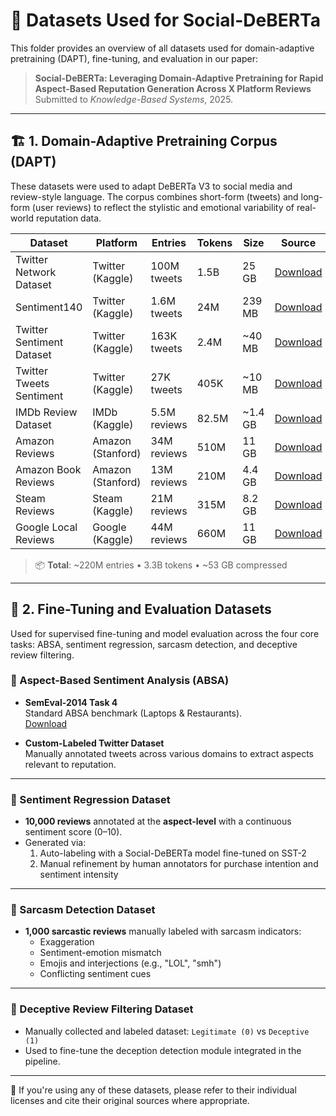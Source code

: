 # 📂 Datasets Used for Social-DeBERTa

This folder provides an overview of all datasets used for domain-adaptive pretraining (DAPT), fine-tuning, and evaluation in our paper:

> **Social-DeBERTa: Leveraging Domain-Adaptive Pretraining for Rapid Aspect-Based Reputation Generation Across X Platform Reviews**  
> Submitted to *Knowledge-Based Systems*, 2025.

---

## 🏗 1. Domain-Adaptive Pretraining Corpus (DAPT)

These datasets were used to adapt DeBERTa V3 to social media and review-style language. The corpus combines short-form (tweets) and long-form (user reviews) to reflect the stylistic and emotional variability of real-world reputation data.

| **Dataset**                         | **Platform**      | **Entries** | **Tokens** | **Size** | **Source** |
|------------------------------------|-------------------|-------------|------------|----------|------------|
| Twitter Network Dataset            | Twitter (Kaggle)  | 100M tweets | 1.5B       | 25 GB    | [Download](https://www.kaggle.com/datasets/adarshsng/covid19-twitter-dataset-of-100-million-tweets) |
| Sentiment140                       | Twitter (Kaggle)  | 1.6M tweets | 24M        | 239 MB   | [Download](https://www.kaggle.com/datasets/kazanova/sentiment140) |
| Twitter Sentiment Dataset          | Twitter (Kaggle)  | 163K tweets | 2.4M       | ~40 MB   | [Download](https://www.kaggle.com/datasets/cosmos98/twitter-and-reddit-sentimental-analysis-dataset) |
| Twitter Tweets Sentiment           | Twitter (Kaggle)  | 27K tweets  | 405K       | ~10 MB   | [Download](https://www.kaggle.com/datasets/yasserh/twitter-tweets-sentiment-dataset) |
| IMDb Review Dataset                | IMDb (Kaggle)     | 5.5M reviews| 82.5M      | ~1.4 GB  | [Download](https://www.kaggle.com/datasets/ebiswas/imdb-review-dataset) |
| Amazon Reviews                     | Amazon (Stanford) | 34M reviews | 510M       | 11 GB    | [Download](https://snap.stanford.edu/data/web-Amazon.html) |
| Amazon Book Reviews                | Amazon (Stanford) | 13M reviews | 210M       | 4.4 GB   | [Download](https://snap.stanford.edu/data/web-Amazon.html) |
| Steam Reviews                      | Steam (Kaggle)    | 21M reviews | 315M       | 8.2 GB   | [Download](https://www.kaggle.com/datasets/najzeko/steam-reviews-2021) |
| Google Local Reviews               | Google (Kaggle)   | 44M reviews | 660M       | 11 GB    | [Download](https://www.kaggle.com/datasets/mexwell/california-google-local-data) |

> 📦 **Total**: ~220M entries • 3.3B tokens • ~53 GB compressed

---

## 🧪 2. Fine-Tuning and Evaluation Datasets

Used for supervised fine-tuning and model evaluation across the four core tasks: ABSA, sentiment regression, sarcasm detection, and deceptive review filtering.

### 📌 Aspect-Based Sentiment Analysis (ABSA)
- **SemEval-2014 Task 4**  
  Standard ABSA benchmark (Laptops & Restaurants).  
  [Download](https://alt.qcri.org/semeval2014/task4/)

- **Custom-Labeled Twitter Dataset**  
  Manually annotated tweets across various domains to extract aspects relevant to reputation.

---

### 📌 Sentiment Regression Dataset
- **10,000 reviews** annotated at the **aspect-level** with a continuous sentiment score (0–10).
- Generated via:
  1. Auto-labeling with a Social-DeBERTa model fine-tuned on SST-2
  2. Manual refinement by human annotators for purchase intention and sentiment intensity

---

### 📌 Sarcasm Detection Dataset
- **1,000 sarcastic reviews** manually labeled with sarcasm indicators:
  - Exaggeration
  - Sentiment-emotion mismatch
  - Emojis and interjections (e.g., "LOL", "smh")
  - Conflicting sentiment cues

---

### 📌 Deceptive Review Filtering Dataset
- Manually collected and labeled dataset: `Legitimate (0)` vs `Deceptive (1)`
- Used to fine-tune the deception detection module integrated in the pipeline.

---

📣 If you're using any of these datasets, please refer to their individual licenses and cite their original sources where appropriate.
